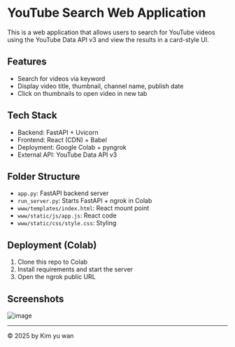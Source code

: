 # YouTube Search Web Application

This is a web application that allows users to search for YouTube videos using the YouTube Data API v3 and view the results in a card-style UI.

## Features
- Search for videos via keyword
- Display video title, thumbnail, channel name, publish date
- Click on thumbnails to open video in new tab

## Tech Stack
- Backend: FastAPI + Uvicorn
- Frontend: React (CDN) + Babel
- Deployment: Google Colab + pyngrok
- External API: YouTube Data API v3

## Folder Structure
- `app.py`: FastAPI backend server
- `run_server.py`: Starts FastAPI + ngrok in Colab
- `www/templates/index.html`: React mount point
- `www/static/js/app.js`: React code
- `www/static/css/style.css`: Styling

## Deployment (Colab)
1. Clone this repo to Colab
2. Install requirements and start the server
3. Open the ngrok public URL

## Screenshots
![image](https://github.com/user-attachments/assets/69caba57-19c6-4a58-ae27-0df91a206b02)


---
© 2025 by Kim yu wan
